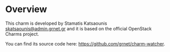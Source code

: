 # Overview

This charm is developed by Stamatis Katsaounis <skatsaounis@admin.grnet.gr> and it is based on the official
OpenStack Charms project.

You can find its source code here: <https://github.com/grnet/charm-watcher>.



